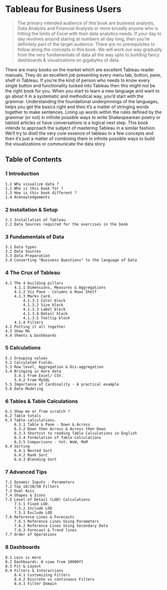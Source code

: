 # Tableau for Business Users

> The primary intended audience of this book are business analysts, Data Analysts and Financial Analysts or more broadly anyone who is hitting the limits of Excel with their data analytics needs. If your day to day revolves around staring at numbers all day long, then you’re definitely part of the target audience. There are no prerequisites to follow along the concepts in this book. We will work our way gradually from the very fundamentals of data all the way upto to building fancy dashboards & visualizations on gigabytes of data.


There are many books on the market which are excellent Tableau reader manuals. They do
an excellent job presenting every menu tab, button, pane, shelf in Tableau. If you’re the kind of
person who needs to know every single button and functionality tucked into Tableau then this
might not be the right book for you.
When you start to learn a new language and want to go about it in a systematic and methodical way, you’d start with the grammar. Understanding the foundational underpinnings of
the languages, helps you get the basics right and then it’s a matter of stringing words together
to make sentences. Lining up words within the rules defined by the grammar (or not) in infinite
possible ways to write Shakespearean poetry or tabloid articles or have conversations is a logical
next step.
This book intends to approach the subject of mastering Tableau in a similar fashion. We’ll
try to distil the very core essence of tableau in a few concepts and then it’s just a matter of combining them in infinite possible ways to build the visualizations or communicate the data story



## Table of Contents



### 1 Introduction
    1.1 Why visualize data ?
    1.2 Who is this book for ?
    1.3 How is this book different ?
    1.4 Acknowledgements

### 2 Installation & Setup
    2.1 Installation of Tableau
    2.2 Data Sources required for the exercises in the book

### 3 Fundamentals of Data
    3.1 Data types
    3.2 Data Sources
    3.3 Data Preparation
    3.4 Converting "Business Questions" to the language of Data

### 4 The Crux of Tableau
    4.1 The 4 building pillars
        4.1.1 Dimensions, Measures & Aggregations
        4.1.2 Viz Pane - Columns & Rows Shelf
        4.1.3 Marks Card.
            4.1.3.1 Color block
            4.1.3.2 Size block
            4.1.3.3 Label block
            4.1.3.4 Detail block
            4.1.3.5 Tooltip block
        4.1.4 Filters
    4.2 Putting it all together
    4.3 Show Me
    4.4 Sheets & Dashboards

### 5 Calculations
    5.1 Grouping values
    5.2 Calculated Fields.
    5.3 Row level, Aggregation & Dis-aggregation
    5.4 Bringing in more data
        5.4.1 From Excel/ CSV.
        5.4.2 From MySQL
    5.5 Importance of Cardinality - A practical example
    5.6 Data Modeling

### 6 Tables & Table Calculations
    6.1 Show me or from scratch ?
    6.2 Table totals
    6.3 Table calculations.
        6.3.1 Table & Pane - Down & Across
        6.3.2 Down then Across & Across then Down
        6.3.3 Shortcut to reading Table Calculations in English
        6.3.4 Formulation of Table Calculations
        6.3.5 Comparisons - YoY, WoW, MoM
    6.4 Sorting
        6.4.1 Nested Sort
        6.4.2 Rank Sort
        6.4.3 Blending Sort

### 7 Advanced Tips
    7.1 Dynamic Inputs - Parameters
    7.2 Top 10/20/50 Filters
    7.3 Dual Axis
    7.4 Shapes & Icons
    7.5 Level of Detail (LOD) Calculations
        7.5.1 Fixed LOD.
        7.5.2 Include LOD
        7.5.3 Exclude LOD
    7.6 Reference Lines & Forecasts
        7.6.1 Reference Lines Using Parameters
        7.6.2 Reference Lines Using Secondary Data
        7.6.3 Forecast & Trend lines
    7.7 Order of Operations

### 8 Dashboards
    8.1 Less is more
    8.2 Dashboards: A view from 10000ft
    8.3 Fit & Layout
    8.4 Filters & Interactions
        8.4.1 Customizing Filters
        8.4.2 Discrete vs continuous Filters
        8.4.3 Filter Domain
